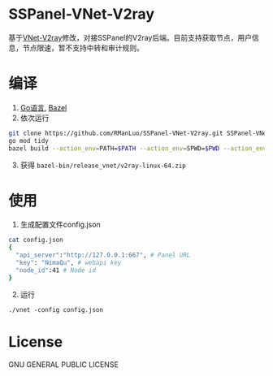 # SSPanel-VNet-V2ray
基于[VNet-V2ray](https://github.com/ProxyPanel/VNet-V2ray)修改，对接SSPanel的V2ray后端。目前支持获取节点，用户信息，节点限速，暂不支持中转和审计规则。


# 编译
1. [Go语言](https://golang.org/), [Bazel](https://docs.bazel.build/)
2. 依次运行
```sh
git clone https://github.com/RManLuo/SSPanel-VNet-V2ray.git SSPanel-VNet-V2ray && cd SSPanel-VNet-V2ray
go mod tidy
bazel build --action_env=PATH=$PATH --action_env=SPWD=$PWD --action_env=GOPATH=$(go env GOPATH) --action_env=GOCACHE=$(go env GOCACHE) --spawn_strategy local //release_vnet:v2ray_linux_amd64_package
```
3. 获得 `bazel-bin/release_vnet/v2ray-linux-64.zip`

# 使用
1. 生成配置文件config.json
```bash
cat config.json
{
  "api_server":"http://127.0.0.1:667", # Panel URL
  "key": "NimaQu", # webapi key
  "node_id":41 # Node id
}
```
2. 运行 
```
./vnet -config config.json
```

# License
 GNU GENERAL PUBLIC LICENSE